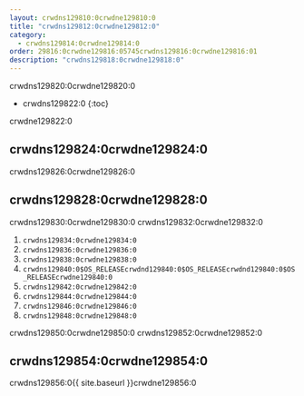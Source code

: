 ```yaml
---
layout: crwdns129810:0crwdne129810:0
title: "crwdns129812:0crwdne129812:0"
category:
  - crwdns129814:0crwdne129814:0
order: 29816:0crwdne129816:05745crwdns129816:0crwdne129816:01
description: "crwdns129818:0crwdne129818:0"
---
```

crwdns129820:0crwdne129820:0

* crwdns129822:0 
{:toc}

crwdne129822:0

## crwdns129824:0crwdne129824:0

crwdns129826:0crwdne129826:0

## crwdns129828:0crwdne129828:0

crwdns129830:0crwdne129830:0 crwdns129832:0crwdne129832:0

1. `crwdns129834:0crwdne129834:0` 
2. `crwdns129836:0crwdne129836:0`
3. `crwdns129838:0crwdne129838:0`
4. `crwdns129840:0$OS_RELEASEcrwdnd129840:0$OS_RELEASEcrwdnd129840:0$OS_RELEASEcrwdne129840:0`
5. `crwdns129842:0crwdne129842:0`
6. `crwdns129844:0crwdne129844:0`
7. `crwdns129846:0crwdne129846:0`
8. `crwdns129848:0crwdne129848:0`

crwdns129850:0crwdne129850:0 crwdns129852:0crwdne129852:0

## crwdns129854:0crwdne129854:0

crwdns129856:0{{ site.baseurl }}crwdne129856:0